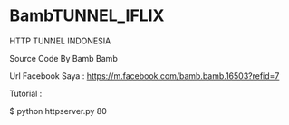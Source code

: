 # BambTUNNEL_IFLIX

HTTP TUNNEL INDONESIA

Source Code By Bamb Bamb

Url Facebook Saya : https://m.facebook.com/bamb.bamb.16503?refid=7

Tutorial :

$ python httpserver.py 80


